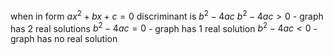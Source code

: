 when in form $ax^2+bx+c =0$
discriminant is $b^2-4ac$
$b^2-4ac > 0$ - graph has 2 real solutions
$b^2-4ac = 0$ - graph has 1 real solution
$b^2-4ac < 0$ - graph has no real solution

